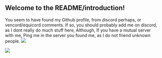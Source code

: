## Welcome to the README/introduction!
You seem to have found my Github profile, from discord perhaps, or vencord/equicord comments.
If so, you should probably add me on discord, as I dont really do much stuff here, Although, If you have a mutual server with me,
Ping me in the server you found me, as I do not friend unknown people.
![](https://komarev.com/ghpvc/?username=MaxwellTheGoober)

<a href="https://discord.com/users/744538964622573618"><img src="https://lanyard.cnrad.dev/api/744538964622573618" /></a>
